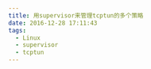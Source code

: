 ```yaml
---
title: 用supervisor来管理tcptun的多个策略
date: 2016-12-28 17:11:43
tags: 
  - Linux
  - supervisor
  - tcptun
---
```

